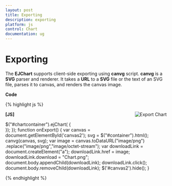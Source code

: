 ```yaml
---
layout: post
title: Exporting
description: exporting
platform: js
control: Chart
documentation: ug
---
```


# Exporting

The **EJChart** supports client-side exporting using **canvg** script. **canvg** is a **SVG** parser and renderer. It takes a **URL** to a **SVG** file or the text of an SVG file, parses it to canvas, and renders the canvas image. 

**Code**

{% highlight js %}

<img src="../images/chart/export.png" onclick="onExport()" title="Export Chart" style="float: right" />
<div id="container"></div>
<canvas id="canvas2" style="display:none"></canvas>

**[JS]**

$("#chartcontainer").ejChart(
               {   
           });
        });
function onExport() {
            var canvas = document.getElementById('canvas2');
            svg = $("#container").html();
            canvg(canvas, svg);
            var image = canvas.toDataURL("image/png")
                              .replace("image/png","image/octet-stream");
            var downloadLink = document.createElement("a");
            downloadLink.href = image;
            downloadLink.download = "Chart.png";
            document.body.appendChild(downloadLink);
            downloadLink.click();
            document.body.removeChild(downloadLink);
            $('#canvas2').hide();
        }



{% endhighlight %}



